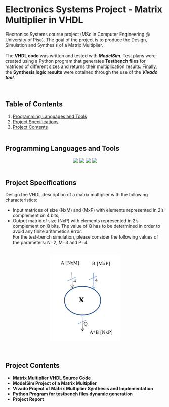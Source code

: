 # Electronics Systems Project - Matrix Multiplier in VHDL
Electronics Systems course project (MSc in Computer Engineering @ University of Pisa).
The goal of the project is to produce the Design, Simulation and Synthesis of a Matrix Multiplier.\
</br>
The **VHDL code** was written and tested with ***ModelSim***. Test plans were created using a Python program that generates **Testbench files** for matrices of different sizes and returns their multiplication results. Finally, the **Synthesis logic results** were obtained through the use of the ***Vivado tool***.\
</br></br>

## Table of Contents
1. [Programming Languages and Tools](#programming-languages-and-tools)
2. [Project Specifications](#project-specifications)
3. [Project Contents](#project-contents)
</br></br>


## Programming Languages and Tools
<div align="center">
 <img src="https://img.shields.io/badge/%3C/%3E%20VHDL-%23A6A9AA.svg?style=for-the-badge&logo=mysl&logoColor=white" />
 <img src="https://img.shields.io/badge/MODELSIM-3D72D7?style=for-the-badge&logo=gmail&logoColor=white" />
 <img src="https://img.shields.io/badge/VIVADO-00C300?style=for-the-badge" />
 <img src="https://img.shields.io/badge/Python-FFD43B?style=for-the-badge&logo=python&logoColor=blue" />
</div>
</br>


## Project Specifications
 Design the VHDL description of a matrix multiplier with the following characteristics: 
- Input matrices of size (NxM) and (MxP) with elements represented in 2’s complement on 4 bits;
- Output matrix of size (NxP) with elements represented in 2’s complement on Q bits. The value of Q has to be determined in order to avoid any finite arithmetic’s error.\
For the test-bench simulation, please consider the following values of the parameters:
N=2, M=3 and P=4.
<div align="center">
</br>
	<img src="documents/images/architecture/specification_model.png"/>
</div> 
</br></br>


## Project Contents
- **Matrix Multiplier VHDL Source Code**
- **ModelSim Project of a Matrix Multiplier**
- **Vivado Project of Matrix Multiplier Synthesis and Implementation**
- **Python Program for testbench files dynamic generation**
- **Project Report**
